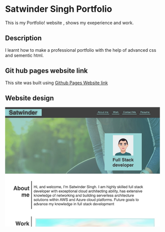 # Satwinder Singh Portfolio

This is my Portfolio! website , shows my exeperience and work.

## Description

I learnt how to make a professional portfolio with the help of advanced css and sementic html.

## Git hub pages website link
This site was built using [Github Pages Website link](https://satwinder191995.github.io/marketing/)

## Website design
![This is website image](/assets/images/readme.jpeg)